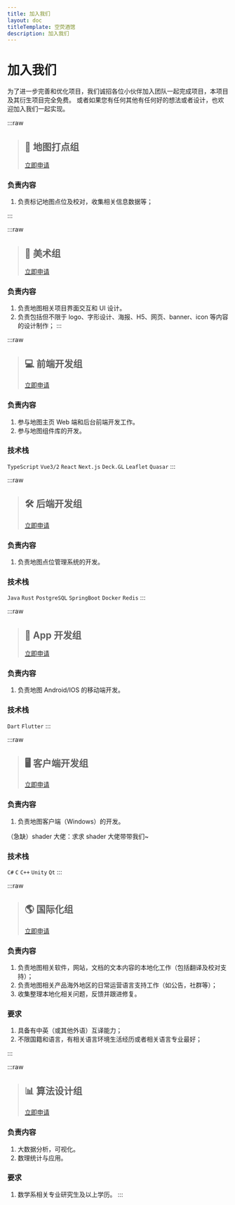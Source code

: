 ```yaml
---
title: 加入我们
layout: doc
titleTemplate: 空荧酒馆
description: 加入我们
---
```


# 加入我们

为了进一步完善和优化项目，我们诚招各位小伙伴加入团队一起完成项目，本项目及其衍生项目完全免费。
或者如果您有任何其他有任何好的想法或者设计，也欢迎加入我们一起实现。

:::raw

> ## 📌 地图打点组
>
> [立即申请](http://qm.qq.com/cgi-bin/qm/qr?_wv=1027&k=-HGS3II1no-AEcWHYdrhsJCN2IfKQeji&authKey=qbjuuv5VygEdFUAZSCCr2kim3V0lYvLvRjJwM7nv8KplMKjVAO4m2FuDovmcx%2FJP&noverify=0&group_code=522563995 'QQ群 522563995')

### 负责内容

1. 负责标记地图点位及校对，收集相关信息数据等；

:::

:::raw

> ## 🎨 美术组
>
> [立即申请](https://qm.qq.com/cgi-bin/qm/qr?k=wXbtoDmXCjlR8iJ-3lRwdNIOWio3quit&jump_from=webapi&authKey=aS/Be7vKSbcu/6zrmYVlpF6DsSnkHVMGT6Arn+RU+IiJf8ItKIFEXnVvfFmOL9We 'QQ群 717152601')

### 负责内容

1. 负责地图相关项目界面交互和 UI 设计。
2. 负责包括但不限于 logo、字形设计、海报、H5、网页、banner、icon 等内容的设计制作；
   :::

:::raw

> ## 💻 前端开发组
>
> [立即申请](https://qm.qq.com/cgi-bin/qm/qr?k=wXbtoDmXCjlR8iJ-3lRwdNIOWio3quit&jump_from=webapi&authKey=aS/Be7vKSbcu/6zrmYVlpF6DsSnkHVMGT6Arn+RU+IiJf8ItKIFEXnVvfFmOL9We 'QQ群 717152601')

### 负责内容

1. 参与地图主页 Web 端和后台前端开发工作。
2. 参与地图组件库的开发。

### 技术栈

`TypeScript` `Vue3/2` `React` `Next.js` `Deck.GL` `Leaflet` `Quasar`
:::

:::raw

> ## 🛠 后端开发组
>
> [立即申请](https://qm.qq.com/cgi-bin/qm/qr?k=wXbtoDmXCjlR8iJ-3lRwdNIOWio3quit&jump_from=webapi&authKey=aS/Be7vKSbcu/6zrmYVlpF6DsSnkHVMGT6Arn+RU+IiJf8ItKIFEXnVvfFmOL9We 'QQ群 717152601')

### 负责内容

1. 负责地图点位管理系统的开发。

### 技术栈

`Java` `Rust` `PostgreSQL` `SpringBoot` `Docker` `Redis`
:::

:::raw

> ## 📱 App 开发组
>
> [立即申请](https://qm.qq.com/cgi-bin/qm/qr?k=wXbtoDmXCjlR8iJ-3lRwdNIOWio3quit&jump_from=webapi&authKey=aS/Be7vKSbcu/6zrmYVlpF6DsSnkHVMGT6Arn+RU+IiJf8ItKIFEXnVvfFmOL9We 'QQ群 717152601')

### 负责内容

1. 负责地图 Android/IOS 的移动端开发。

### 技术栈

`Dart` `Flutter`
:::

:::raw

> ## 🖥 客户端开发组
>
> [立即申请](https://qm.qq.com/cgi-bin/qm/qr?k=wXbtoDmXCjlR8iJ-3lRwdNIOWio3quit&jump_from=webapi&authKey=aS/Be7vKSbcu/6zrmYVlpF6DsSnkHVMGT6Arn+RU+IiJf8ItKIFEXnVvfFmOL9We 'QQ群 717152601')

### 负责内容

1. 负责地图客户端（Windows）的开发。

（急缺）shader 大佬：求求 shader 大佬带带我们~

### 技术栈

`C#` `C` `C++` `Unity` `Qt`
:::

:::raw

> ## 🌎 国际化组
>
> [立即申请](https://qm.qq.com/cgi-bin/qm/qr?k=wXbtoDmXCjlR8iJ-3lRwdNIOWio3quit&jump_from=webapi&authKey=aS/Be7vKSbcu/6zrmYVlpF6DsSnkHVMGT6Arn+RU+IiJf8ItKIFEXnVvfFmOL9We 'QQ群 717152601')

### 负责内容

1. 负责地图相关软件，网站，文档的文本内容的本地化工作（包括翻译及校对支持）；
2. 负责地图相关产品海外地区的日常运营语言支持工作（如公告，社群等）；
3. 收集整理本地化相关问题，反馈并跟进修复。

### 要求

1. 具备有中英（或其他外语）互译能力；
2. 不限国籍和语言，有相关语言环境生活经历或者相关语言专业最好；

:::

:::raw

> ## 📊 算法设计组
>
> [立即申请](https://qm.qq.com/cgi-bin/qm/qr?k=wXbtoDmXCjlR8iJ-3lRwdNIOWio3quit&jump_from=webapi&authKey=aS/Be7vKSbcu/6zrmYVlpF6DsSnkHVMGT6Arn+RU+IiJf8ItKIFEXnVvfFmOL9We 'QQ群 717152601')

### 负责内容

1. 大数据分析，可视化。
2. 数理统计与应用。

### 要求

1. 数学系相关专业研究生及以上学历。
   :::

<script setup>
import { useUrlSearchParams } from '@vueuse/core'
import { onMounted } from 'vue'
import { isNumber } from '../.vitepress/theme/utils'

const params = useUrlSearchParams('history')
const group = [
  {id: 'dd', link: 'http://qm.qq.com/cgi-bin/qm/qr?_wv=1027&k=-HGS3II1no-AEcWHYdrhsJCN2IfKQeji&authKey=qbjuuv5VygEdFUAZSCCr2kim3V0lYvLvRjJwM7nv8KplMKjVAO4m2FuDovmcx%2FJP&noverify=0&group_code=522563995 '},
  {id: 'kf', link: 'https://qm.qq.com/cgi-bin/qm/qr?k=wXbtoDmXCjlR8iJ-3lRwdNIOWio3quit&jump_from=webapi&authKey=aS/Be7vKSbcu/6zrmYVlpF6DsSnkHVMGT6Arn+RU+IiJf8ItKIFEXnVvfFmOL9We' }
]

function jump() {
    const target = String(params.q).toLocaleLowerCase()

    group.forEach((val) => {
      if (val.id === target) {
        location.href = val.link
      }
    })
}

onMounted(()=> {
  jump()
})
</script>

<style lang="scss" scoped>

.vp-raw {
  padding: 0 28px 24px 28px;
  box-shadow: var(--vp-shadow-2);
  display: flex;
  flex-direction: column;
  width: 100%;
  margin-bottom: 36px;
  font-size: 15px;
  transition: all .5s,box-shadow .25s ease,border-color .25s ease;
  border-radius: 6px;
  background-color: var(--vp-custom-block-info-bg);
  margin-top: 2rem;
  &::after {

  }
  
  .layer.tiny {
  z-index: -2;
  width: 80%;
  transform: translate(-50%,12px);
  background: #F1F2F3;
  }
  
  &:hover{
    transform: translate3d(0, -8px, 0);
    box-shadow: var(--vp-shadow-3);
  }
    
  .header-anchor {
    display: none;
  }
  h3 {
    margin: 0;
  }
  code {
    font-weight: 600;
  }
  blockquote {
    display: flex;
    border-left: none;
    justify-content: space-between;
    align-items: center;
    width: 100%;
    border-bottom: 2px solid var(--vp-c-divider);
    padding-bottom: 18px;
    padding-left: 0;
    h2 {
      padding-top: 0;
      letter-spacing: 0;
      margin: 0;
    }
    a {
      display: inline-block;
      border-radius: 6px;
      padding: 0 20px;
      line-height: 34px;
      font-size: 14px;
      border-color: var(--vp-button-brand-border);
      color: var(--vp-button-brand-text);
      background-color: var(--vp-button-brand-bg);
      border: 1px solid transparent;
      text-align: center;
      font-weight: 600;
      white-space: nowrap;
      transition: color 0.25s, border-color 0.25s, background-color 0.25s;
      text-decoration: none;
      &:hover {
        border-color: var(--vp-button-brand-hover-border);
        color: var(--vp-button-brand-hover-text);
        background-color: var(--vp-button-brand-hover-bg);
      }
    }
  }
}
</style>

